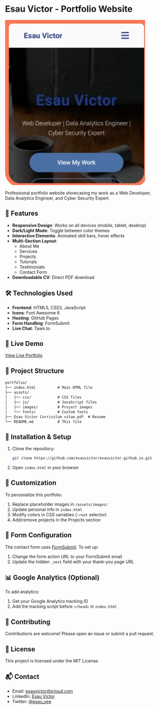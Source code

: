 # Esau Victor - Portfolio Website

![Portfolio Screenshot](https://github.com/esauvictor/esauvictor.github.io/blob/main/portfolio.jpg?raw=true) <!-- Replace with actual screenshot -->

Professional portfolio website showcasing my work as a Web Developer, Data Analytics Engineer, and Cyber Security Expert.

## 🌟 Features

- **Responsive Design**: Works on all devices (mobile, tablet, desktop)
- **Dark/Light Mode**: Toggle between color themes
- **Interactive Elements**: Animated skill bars, hover effects
- **Multi-Section Layout**: 
  - About Me
  - Services
  - Projects
  - Tutorials
  - Testimonials
  - Contact Form
- **Downloadable CV**: Direct PDF download

## 🛠 Technologies Used

- **Frontend**: HTML5, CSS3, JavaScript
- **Icons**: Font Awesome 6
- **Hosting**: GitHub Pages
- **Form Handling**: FormSubmit
- **Live Chat**: Tawk.to

## 🚀 Live Demo

[View Live Portfolio](https://esauvictor.github.io/)

## 📂 Project Structure

```
portfolio/
├── index.html          # Main HTML file
├── assets/
│   ├── css/            # CSS files
│   ├── js/             # JavaScript files
│   ├── images/         # Project images
│   └── fonts/          # Custom fonts
├── Esau Victor Curriculum vitae.pdf  # Resume
└── README.md           # This file
```

## 🔧 Installation & Setup

1. Clone the repository:
   ```bash
   git clone https://github.com/esauvictor/esauvictor.github.io.git
   ```
2. Open `index.html` in your browser

## 🎨 Customization

To personalize this portfolio:

1. Replace placeholder images in `/assets/images/`
2. Update personal info in `index.html`
3. Modify colors in CSS variables (`:root` selector)
4. Add/remove projects in the Projects section

## 📝 Form Configuration

The contact form uses [FormSubmit](https://formsubmit.co/). To set up:

1. Change the form action URL to your FormSubmit email
2. Update the hidden `_next` field with your thank-you page URL

## 📊 Google Analytics (Optional)

To add analytics:

1. Get your Google Analytics tracking ID
2. Add the tracking script before `</head>` in `index.html`

## 🤝 Contributing

Contributions are welcome! Please open an issue or submit a pull request.

## 📜 License

This project is licensed under the MIT License.

## 📬 Contact

- Email: [esauvictor@icloud.com](mailto:esauvictor@icloud.com)
- LinkedIn: [Esau Victor](https://www.linkedin.com/in/esau-victor)
- Twitter: [@esau_vee](https://twitter.com/esau_vee)

```
